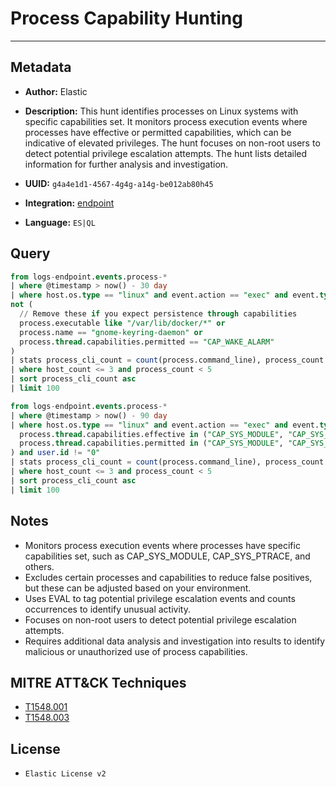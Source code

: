 # Process Capability Hunting

---

## Metadata

- **Author:** Elastic
- **Description:** This hunt identifies processes on Linux systems with specific capabilities set. It monitors process execution events where processes have effective or permitted capabilities, which can be indicative of elevated privileges. The hunt focuses on non-root users to detect potential privilege escalation attempts. The hunt lists detailed information for further analysis and investigation.

- **UUID:** `g4a4e1d1-4567-4g4g-a14g-be012ab80h45`
- **Integration:** [endpoint](https://docs.elastic.co/integrations/endpoint)
- **Language:** `ES|QL`

## Query

```sql
from logs-endpoint.events.process-*
| where @timestamp > now() - 30 day
| where host.os.type == "linux" and event.action == "exec" and event.type == "start" and (process.thread.capabilities.effective is not null or process.thread.capabilities.permitted is not null) and user.id != "0" and
not (
  // Remove these if you expect persistence through capabilities
  process.executable like "/var/lib/docker/*" or
  process.name == "gnome-keyring-daemon" or
  process.thread.capabilities.permitted == "CAP_WAKE_ALARM"
)
| stats process_cli_count = count(process.command_line), process_count = count(process.executable), host_count = count_distinct(host.name) by process.parent.executable, process.executable, process.command_line, process.thread.capabilities.effective, process.thread.capabilities.permitted, user.id
| where host_count <= 3 and process_count < 5
| sort process_cli_count asc
| limit 100
```

```sql
from logs-endpoint.events.process-*
| where @timestamp > now() - 90 day
| where host.os.type == "linux" and event.action == "exec" and event.type == "start" and (
  process.thread.capabilities.effective in ("CAP_SYS_MODULE", "CAP_SYS_PTRACE", "CAP_DAC_OVERRIDE", "CAP_DAC_READ_SEARCH", "CAP_SETUID", "CAP_SETGID", "CAP_SYS_ADMIN") or
  process.thread.capabilities.permitted in ("CAP_SYS_MODULE", "CAP_SYS_PTRACE", "CAP_DAC_OVERRIDE", "CAP_DAC_READ_SEARCH", "CAP_SETUID", "CAP_SETGID", "CAP_SYS_ADMIN")
) and user.id != "0"
| stats process_cli_count = count(process.command_line), process_count = count(process.executable), host_count = count_distinct(host.name) by process.parent.executable, process.executable, process.command_line, process.thread.capabilities.effective, process.thread.capabilities.permitted, user.id
| where host_count <= 3 and process_count < 5
| sort process_cli_count asc
| limit 100
```

## Notes

- Monitors process execution events where processes have specific capabilities set, such as CAP_SYS_MODULE, CAP_SYS_PTRACE, and others.
- Excludes certain processes and capabilities to reduce false positives, but these can be adjusted based on your environment.
- Uses EVAL to tag potential privilege escalation events and counts occurrences to identify unusual activity.
- Focuses on non-root users to detect potential privilege escalation attempts.
- Requires additional data analysis and investigation into results to identify malicious or unauthorized use of process capabilities.
## MITRE ATT&CK Techniques

- [T1548.001](https://attack.mitre.org/techniques/T1548/001)
- [T1548.003](https://attack.mitre.org/techniques/T1548/003)

## License

- `Elastic License v2`
